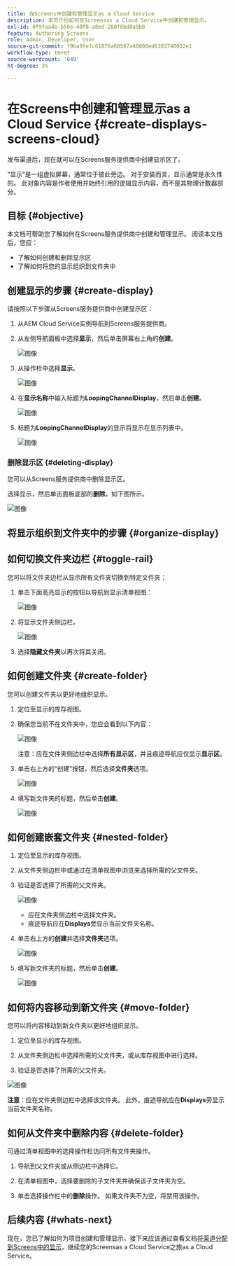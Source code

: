 ```yaml
---
title: 在Screens中创建和管理显示as a Cloud Service
description: 本页介绍如何在Screensas a Cloud Service中创建和管理显示。
exl-id: 0f9faa4b-b50e-40f8-a8ed-280f8bd0a9b8
feature: Authoring Screens
role: Admin, Developer, User
source-git-commit: f9ba9fefc61876a60567a40000ed6303740032e1
workflow-type: tm+mt
source-wordcount: '649'
ht-degree: 3%

---
```


# 在Screens中创建和管理显示as a Cloud Service {#create-displays-screens-cloud}

发布渠道后，现在就可以在Screens服务提供商中创建显示区了。

“显示”是一组虚拟屏幕，通常位于彼此旁边。 对于安装而言，显示通常是永久性的。 此对象内容是作者使用并始终引用的逻辑显示内容，而不是其物理计数器部分。

## 目标 {#objective}

本文档可帮助您了解如何在Screens服务提供商中创建和管理显示。 阅读本文档后，您应：

* 了解如何创建和删除显示区
* 了解如何将您的显示组织到文件夹中

## 创建显示的步骤 {#create-display}

请按照以下步骤从Screens服务提供商中创建显示区：

1. 从AEM Cloud Service实例导航到Screens服务提供商。
1. 从左侧导航面板中选择&#x200B;**显示**，然后单击屏幕右上角的&#x200B;**创建**。

   ![图像](/help/screens-cloud/assets/display/disp-1.png)

1. 从操作栏中选择&#x200B;**显示**。

   ![图像](/help/screens-cloud/assets/display/disp-2.png)

1. 在&#x200B;**显示名称**&#x200B;中输入标题为&#x200B;**LoopingChannelDisplay**，然后单击&#x200B;**创建**。

   ![图像](/help/screens-cloud/assets/display/disp3.png)

1. 标题为&#x200B;**LoopingChannelDisplay**&#x200B;的显示将显示在显示列表中。

   ![图像](/help/screens-cloud/assets/display/disp-4.png)

### 删除显示区 {#deleting-display}

您可以从Screens服务提供商中删除显示区。

选择显示，然后单击面板底部的&#x200B;**删除**，如下图所示。

![图像](/help/screens-cloud/assets/display/disp-5.png)

## 将显示组织到文件夹中的步骤 {#organize-display}

## 如何切换文件夹边栏 {#toggle-rail}

您可以将文件夹边栏从显示所有文件夹切换到特定文件夹：

1. 单击下面高亮显示的按钮以导航到显示清单视图：

   ![图像](/help/screens-cloud/assets/display/display-inventory.png)

1. 将显示文件夹侧边栏。

   ![图像](/help/screens-cloud/assets/display/toggle-rail.png)

1. 选择&#x200B;**隐藏文件夹**&#x200B;以再次将其关闭。

## 如何创建文件夹 {#create-folder}

您可以创建文件夹以更好地组织显示。

1. 定位至显示的库存视图。
1. 确保您当前不在文件夹中，您应会看到以下内容：

   ![图像](/help/screens-cloud/assets/display/verify-view.png)

   注意：应在文件夹侧边栏中选择&#x200B;**所有显示区**，并且痕迹导航应仅显示&#x200B;**显示区**。

1. 单击右上方的“创建”按钮，然后选择&#x200B;**文件夹**&#x200B;选项。

   ![图像](/help/screens-cloud/assets/display/Createfolder.png)

1. 填写新文件夹的标题，然后单击&#x200B;**创建**。

   ![图像](/help/screens-cloud/assets/display/Createfolder2.png)

## 如何创建嵌套文件夹 {#nested-folder}

1. 定位至显示的库存视图。

1. 从文件夹侧边栏中或通过在清单视图中浏览来选择所需的父文件夹。
1. 验证是否选择了所需的父文件夹。

   ![图像](/help/screens-cloud/assets/display/Nestedview.png)

   * 应在文件夹侧边栏中选择文件夹。
   * 痕迹导航应在&#x200B;**Displays**&#x200B;旁显示当前文件夹名称。

1. 单击右上方的&#x200B;**创建**&#x200B;并选择&#x200B;**文件夹**&#x200B;选项。

   ![图像](/help/screens-cloud/assets/display/Createfolder.png)

1. 填写新文件夹的标题，然后单击&#x200B;**创建**。

   ![图像](/help/screens-cloud/assets/display/Createfolder2.png)

## 如何将内容移动到新文件夹 {#move-folder}

您可以将内容移动到新文件夹以更好地组织显示。

1. 定位至显示的库存视图。

1. 从文件夹侧边栏中选择所需的父文件夹，或从库存视图中进行选择。

1. 验证是否选择了所需的父文件夹。

![图像](/help/screens-cloud/assets/display/movetofolder.png)

**注意**：应在文件夹侧边栏中选择该文件夹。 此外，痕迹导航应在&#x200B;**Displays**&#x200B;旁显示当前文件夹名称。

## 如何从文件夹中删除内容 {#delete-folder}

可通过清单视图中的选择操作栏访问所有文件夹操作。

1. 导航到父文件夹或从侧边栏中选择它。

1. 在清单视图中，选择要删除的子文件夹并确保该子文件夹为空。

1. 单击选择操作栏中的&#x200B;**删除**&#x200B;操作。 如果文件夹不为空，将禁用该操作。


## 后续内容 {#whats-next}

现在，您已了解如何为项目创建和管理显示，接下来应该通过查看文档[将渠道分配到Screens中的显示](https://experienceleague.adobe.com/docs/experience-manager-cloud-service/screens-as-cloud-service/create-content/assigning-channels-to-display.html)，继续您的Screensas a Cloud Service之旅as a Cloud Service。
